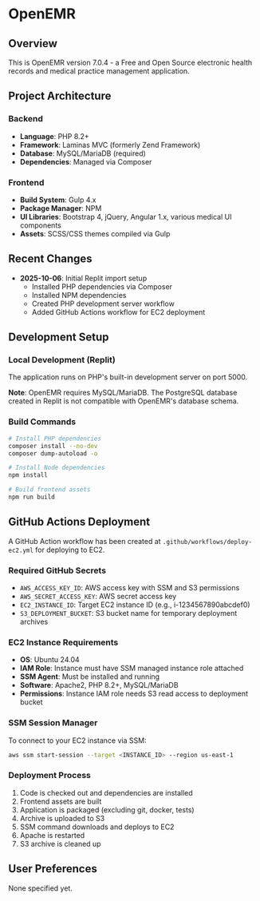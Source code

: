 # OpenEMR

## Overview
This is OpenEMR version 7.0.4 - a Free and Open Source electronic health records and medical practice management application.

## Project Architecture

### Backend
- **Language**: PHP 8.2+
- **Framework**: Laminas MVC (formerly Zend Framework)
- **Database**: MySQL/MariaDB (required)
- **Dependencies**: Managed via Composer

### Frontend
- **Build System**: Gulp 4.x
- **Package Manager**: NPM
- **UI Libraries**: Bootstrap 4, jQuery, Angular 1.x, various medical UI components
- **Assets**: SCSS/CSS themes compiled via Gulp

## Recent Changes
- **2025-10-06**: Initial Replit import setup
  - Installed PHP dependencies via Composer
  - Installed NPM dependencies
  - Created PHP development server workflow
  - Added GitHub Actions workflow for EC2 deployment

## Development Setup

### Local Development (Replit)
The application runs on PHP's built-in development server on port 5000.

**Note**: OpenEMR requires MySQL/MariaDB. The PostgreSQL database created in Replit is not compatible with OpenEMR's database schema.

### Build Commands
```bash
# Install PHP dependencies
composer install --no-dev
composer dump-autoload -o

# Install Node dependencies  
npm install

# Build frontend assets
npm run build
```

## GitHub Actions Deployment

A GitHub Action workflow has been created at `.github/workflows/deploy-ec2.yml` for deploying to EC2.

### Required GitHub Secrets
- `AWS_ACCESS_KEY_ID`: AWS access key with SSM and S3 permissions
- `AWS_SECRET_ACCESS_KEY`: AWS secret access key
- `EC2_INSTANCE_ID`: Target EC2 instance ID (e.g., i-1234567890abcdef0)
- `S3_DEPLOYMENT_BUCKET`: S3 bucket name for temporary deployment archives

### EC2 Instance Requirements
- **OS**: Ubuntu 24.04
- **IAM Role**: Instance must have SSM managed instance role attached
- **SSM Agent**: Must be installed and running
- **Software**: Apache2, PHP 8.2+, MySQL/MariaDB
- **Permissions**: Instance IAM role needs S3 read access to deployment bucket

### SSM Session Manager
To connect to your EC2 instance via SSM:
```bash
aws ssm start-session --target <INSTANCE_ID> --region us-east-1
```

### Deployment Process
1. Code is checked out and dependencies are installed
2. Frontend assets are built
3. Application is packaged (excluding git, docker, tests)
4. Archive is uploaded to S3
5. SSM command downloads and deploys to EC2
6. Apache is restarted
7. S3 archive is cleaned up

## User Preferences
None specified yet.
